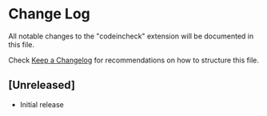 # Change Log

All notable changes to the "codeincheck" extension will be documented in this file.

Check [Keep a Changelog](http://keepachangelog.com/) for recommendations on how to structure this file.

## [Unreleased]

- Initial release